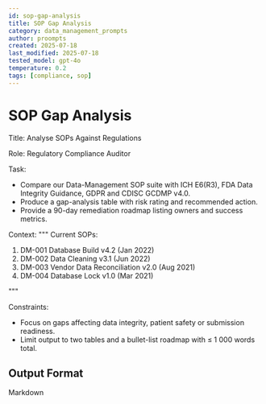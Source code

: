 ```yaml
---
id: sop-gap-analysis
title: SOP Gap Analysis
category: data_management_prompts
author: proompts
created: 2025-07-18
last_modified: 2025-07-18
tested_model: gpt-4o
temperature: 0.2
tags: [compliance, sop]
---
```


# SOP Gap Analysis

Title: Analyse SOPs Against Regulations

Role: Regulatory Compliance Auditor

Task:

- Compare our Data-Management SOP suite with ICH E6(R3), FDA Data Integrity Guidance, GDPR and CDISC GCDMP v4.0.
- Produce a gap-analysis table with risk rating and recommended action.
- Provide a 90-day remediation roadmap listing owners and success metrics.

Context:
"""
Current SOPs:

1. DM-001 Database Build v4.2 (Jan 2022)
1. DM-002 Data Cleaning v3.1 (Jun 2022)
1. DM-003 Vendor Data Reconciliation v2.0 (Aug 2021)
1. DM-004 Database Lock v1.0 (Mar 2021)

"""

Constraints:

- Focus on gaps affecting data integrity, patient safety or submission readiness.
- Limit output to two tables and a bullet-list roadmap with ≤ 1 000 words total.

## Output Format

Markdown
